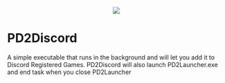 <p align="center">
  <img src="https://github.com/user-attachments/assets/9da6ac6b-eafe-446b-b5f9-22a12b7037a2">
</p>




# PD2Discord

A simple executable that runs in the background and will let you add it to Discord Registered Games. PD2Discord will also launch PD2Launcher.exe and end task when you close PD2Launcher

